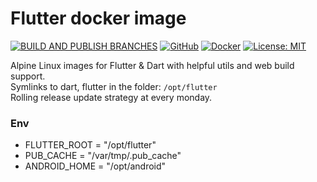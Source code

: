 # Flutter docker image

[![BUILD AND PUBLISH BRANCHES](https://github.com/PlugFox/docker_flutter/actions/workflows/build_and_publish_branches.yml/badge.svg)](https://github.com/PlugFox/docker_flutter/actions/workflows/build_and_publish_branches.yml) [![GitHub](https://img.shields.io/badge/Git-Hub-purple.svg)](https://hub.docker.com/r/plugfox/flutter/tags) [![Docker](https://img.shields.io/badge/Docker-hub-2496ed.svg)](https://hub.docker.com/r/plugfox/flutter/tags) [![License: MIT](https://img.shields.io/badge/License-MIT-brightgreen.svg)](https://github.com/PlugFox/docker_flutter/blob/master/LICENSE)  

Alpine Linux images for Flutter & Dart with helpful utils and web build support.  
Symlinks to dart, flutter in the folder: `/opt/flutter`  
Rolling release update strategy at every monday.

### Env
+ FLUTTER_ROOT = "/opt/flutter"
+ PUB_CACHE    = "/var/tmp/.pub_cache"
+ ANDROID_HOME = "/opt/android"  
  

